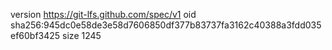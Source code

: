 version https://git-lfs.github.com/spec/v1
oid sha256:945dc0e58de3e58d7606850df377b83737fa3162c40388a3fdd035ef60bf3425
size 1245
